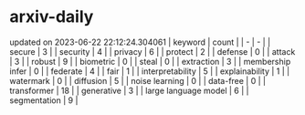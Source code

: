 # arxiv-daily
updated on 2023-06-22 22:12:24.304061
| keyword | count |
| - | - |
| secure | 3 |
| security | 4 |
| privacy | 6 |
| protect | 2 |
| defense | 0 |
| attack | 3 |
| robust | 9 |
| biometric | 0 |
| steal | 0 |
| extraction | 3 |
| membership infer | 0 |
| federate | 4 |
| fair | 1 |
| interpretability | 5 |
| explainability | 1 |
| watermark | 0 |
| diffusion | 5 |
| noise learning | 0 |
| data-free | 0 |
| transformer | 18 |
| generative | 3 |
| large language model | 6 |
| segmentation | 9 |
